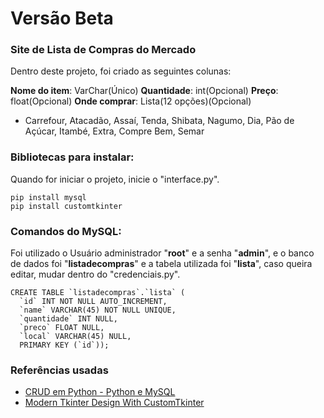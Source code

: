 # Versão Beta

### Site de Lista de Compras do Mercado

Dentro deste projeto, foi criado as seguintes colunas:

**Nome do item**: VarChar(Único)
**Quantidade**: int(Opcional)
**Preço**: float(Opcional)
**Onde comprar**: Lista(12 opções)(Opcional)
- Carrefour, Atacadão, Assaí, Tenda, Shibata, Nagumo, Dia, Pão de Açúcar, Itambé, Extra, Compre Bem, Semar


### Bibliotecas para instalar:

Quando for iniciar o projeto, inicie o "interface.py".

```
pip install mysql
pip install customtkinter
```

### Comandos do MySQL:

Foi utilizado o Usuário administrador "**root**" e a senha "**admin**", e o banco de dados foi "**listadecompras**" e a tabela utilizada foi "**lista**", caso queira editar, mudar dentro do "credenciais.py".

```MySQL
CREATE TABLE `listadecompras`.`lista` (
  `id` INT NOT NULL AUTO_INCREMENT,
  `name` VARCHAR(45) NOT NULL UNIQUE,
  `quantidade` INT NULL,
  `preco` FLOAT NULL,
  `local` VARCHAR(45) NULL,
  PRIMARY KEY (`id`));
```

### Referências usadas
 - [CRUD em Python - Python e MySQL](https://youtu.be/_q3j25ACmQ4)
 - [Modern Tkinter Design With CustomTkinter](https://youtube.com/playlist?list=PLfZw_tZWahjxJl81b1S-vYQwHs_9ZT77f&si=IHpF7-AuiPNJv7T7)